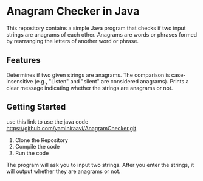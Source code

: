 # Anagram Checker in Java

This repository contains a simple Java program that checks if two input strings are anagrams of each other.  Anagrams are words or phrases formed by rearranging the letters of another word or phrase.

## Features

Determines if two given strings are anagrams.
The comparison is case-insensitive (e.g., "Listen" and "silent" are considered anagrams).
Prints a clear message indicating whether the strings are anagrams or not.

## Getting Started
use this link to use the java code https://github.com/yaminiraavi/AnagramChecker.git
1. Clone the Repository
2. Compile the code
3. Run the code

The program will ask you to input two strings.  After you enter the strings, it will output whether they are anagrams or not.
